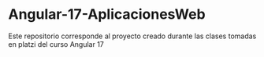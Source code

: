 # Angular-17-AplicacionesWeb
Este repositorio corresponde al proyecto creado durante las clases tomadas en platzi del curso Angular 17
